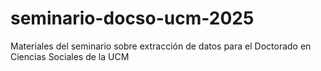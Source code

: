 # seminario-docso-ucm-2025
Materiales del seminario sobre extracción de datos para el Doctorado en Ciencias Sociales de la UCM
